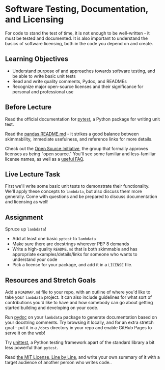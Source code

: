 # Software Testing, Documentation, and Licensing

For code to stand the test of time, it is not enough to be well-written - it
must be tested and documented. It is also important to understand the basics of
software licensing, both in the code you depend on and create.

## Learning Objectives

- Understand purpose of and approaches towards software testing, and be able to
  write basic unit tests
- Read and write quality comments, Pydoc, and READMEs
- Recognize major open-source licenses and their significance for personal and
  professional use

## Before Lecture

Read the official documentation for
[pytest](https://docs.pytest.org/en/stable/), a Python package for writing unit test.

Read the [pandas
README.md](https://github.com/pandas-dev/pandas/blob/master/README.md) - it
strikes a good balance between skimmability, immediate usefulness, and reference
links for more details.

Check out the [Open Source Initiative](https://opensource.org/licenses), the
group that formally approves licenses as being "open source." You'll see some
familiar and less-familiar license names, as well as a [useful
FAQ](https://opensource.org/faq).

## Live Lecture Task

First we'll write some basic unit tests to demonstrate their functionality.
We'll apply these concepts to `lambdata`, but also discuss them more generally.
Come with questions and be prepared to discuss documentation and licensing as
well!

## Assignment

Spruce up `lambdata`!

- Add at least one basic `pytest` to `lambdata`
- Make sure there are docstrings wherever PEP 8 demands
- Write a high-quality `README.md` that is both skimmable and has appropriate
  examples/details/links for someone who wants to understand your code
- Pick a license for your package, and add it in a `LICENSE` file.

## Resources and Stretch Goals

Add a `ROADMAP.md` file to your repo, with an outline of where you'd like to
take your `lambdata` project. It can also include guidelines for what sort of
contributions you'd like to have and how somebody can go about getting started
building and developing on your code.

Run [pydoc](https://docs.python.org/3.7/library/pydoc.html) on your `lambdata`
package to generate documentation based on your docstring comments. Try browsing
it locally, and for an extra stretch goal - put it in a `/docs` directory in
your repo and enable GitHub Pages to serve it on the web!

Try [unittest](https://docs.python.org/3/library/unittest.html), a Python testing
framework apart of the standard library a bit less powerful than `pytest`.

Read [the MIT License, Line by
Line](https://writing.kemitchell.com/2016/09/21/MIT-License-Line-by-Line.html),
and write your own summary of it with a target audience of another person who
writes code..
